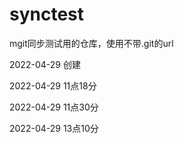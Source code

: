 # synctest
mgit同步测试用的仓库，使用不带.git的url

2022-04-29 创建

2022-04-29 11点18分 

2022-04-29 11点30分 

2022-04-29 13点10分

